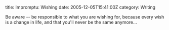 title: Impromptu: Wishing
date: 2005-12-05T15:41:00Z
category: Writing

Be aware -- be responsible to what you are wishing for, because every wish is a change in life, and that you'll never be the same anymore…
